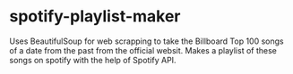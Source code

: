 # spotify-playlist-maker
Uses BeautifulSoup for web scrapping to take the Billboard Top 100 songs of a date from the past from the official websit. Makes a playlist of these songs on spotify with the help of Spotify API.
